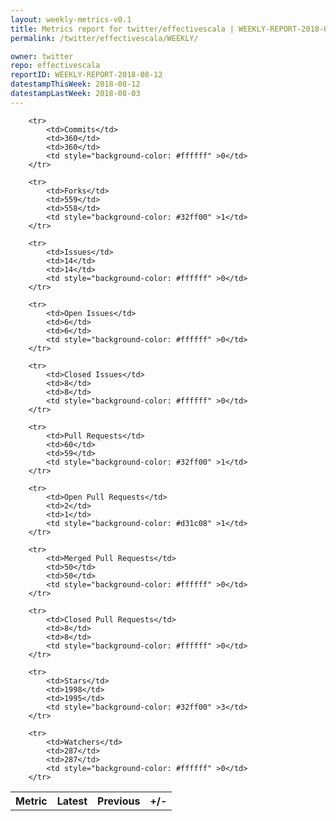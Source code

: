 ```yaml
---
layout: weekly-metrics-v0.1
title: Metrics report for twitter/effectivescala | WEEKLY-REPORT-2018-08-12
permalink: /twitter/effectivescala/WEEKLY/

owner: twitter
repo: effectivescala
reportID: WEEKLY-REPORT-2018-08-12
datestampThisWeek: 2018-08-12
datestampLastWeek: 2018-08-03
---
```




<table style="width: 100%;">
    <tr>
        <th>Metric</th>
        <th>Latest</th>
        <th>Previous</th>
        <th>+/-</th>
    </tr>

        <tr>
            <td>Commits</td>
            <td>360</td>
            <td>360</td>
            <td style="background-color: #ffffff" >0</td>
        </tr>
        
        <tr>
            <td>Forks</td>
            <td>559</td>
            <td>558</td>
            <td style="background-color: #32ff00" >1</td>
        </tr>
        
        <tr>
            <td>Issues</td>
            <td>14</td>
            <td>14</td>
            <td style="background-color: #ffffff" >0</td>
        </tr>
        
        <tr>
            <td>Open Issues</td>
            <td>6</td>
            <td>6</td>
            <td style="background-color: #ffffff" >0</td>
        </tr>
        
        <tr>
            <td>Closed Issues</td>
            <td>8</td>
            <td>8</td>
            <td style="background-color: #ffffff" >0</td>
        </tr>
        
        <tr>
            <td>Pull Requests</td>
            <td>60</td>
            <td>59</td>
            <td style="background-color: #32ff00" >1</td>
        </tr>
        
        <tr>
            <td>Open Pull Requests</td>
            <td>2</td>
            <td>1</td>
            <td style="background-color: #d31c08" >1</td>
        </tr>
        
        <tr>
            <td>Merged Pull Requests</td>
            <td>50</td>
            <td>50</td>
            <td style="background-color: #ffffff" >0</td>
        </tr>
        
        <tr>
            <td>Closed Pull Requests</td>
            <td>8</td>
            <td>8</td>
            <td style="background-color: #ffffff" >0</td>
        </tr>
        
        <tr>
            <td>Stars</td>
            <td>1998</td>
            <td>1995</td>
            <td style="background-color: #32ff00" >3</td>
        </tr>
        
        <tr>
            <td>Watchers</td>
            <td>287</td>
            <td>287</td>
            <td style="background-color: #ffffff" >0</td>
        </tr>
        
</table>
